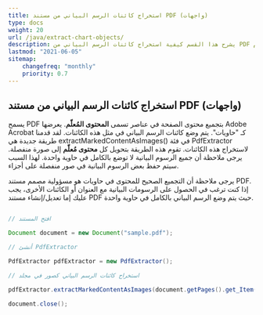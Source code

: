```yaml
---
title: استخراج كائنات الرسم البياني من مستند PDF (واجهات)
type: docs
weight: 20
url: /java/extract-chart-objects/
description: يشرح هذا القسم كيفية استخراج كائنات الرسم البياني من PDF باستخدام Aspose.PDF Facades باستخدام فئة PdfExtractor.
lastmod: "2021-06-05"
sitemap:
    changefreq: "monthly"
    priority: 0.7
---
```


## استخراج كائنات الرسم البياني من مستند PDF (واجهات)

يسمح PDF بتجميع محتوى الصفحة في عناصر تسمى **المحتوى المُعلّم**. يعرضها Adobe Acrobat كـ "حاويات". يتم وضع كائنات الرسم البياني في مثل هذه الكائنات. لقد قدمنا طريقة جديدة هي extractMarkedContentAsImages() في فئة PdfExtractor لاستخراج هذه الكائنات. تقوم هذه الطريقة بتحويل كل **محتوى مُعلّم** إلى صورة منفصلة. يرجى ملاحظة أن جميع الرسوم البيانية لا توضع بالكامل في حاوية واحدة. لهذا السبب سيتم حفظ بعض الرسوم البيانية في صور منفصلة على أجزاء.

يرجى ملاحظة أن التجميع الصحيح للمحتوى في حاويات هو مسؤولية مصمم مستند PDF.
 إذا كنت ترغب في الحصول على الرسومات البيانية مع العنوان أو الكائنات الأخرى، يجب عليك إما تعديل/إنشاء مستند PDF حيث يتم وضع الرسم البياني بالكامل في حاوية واحدة.

```java

// افتح المستند

Document document = new Document("sample.pdf");

// أنشئ PdfExtractor

PdfExtractor pdfExtractor = new PdfExtractor();

// استخراج كائنات الرسم البياني كصور في مجلد

pdfExtractor.extractMarkedContentAsImages(document.getPages().get_Item(1), "C:/Temp/Charts_page_1");

document.close();
```